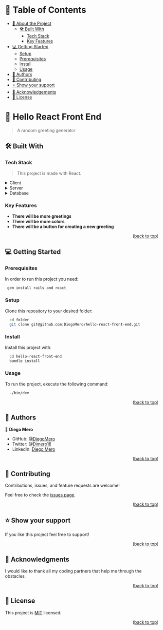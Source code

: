 # 📗 Table of Contents

- [📖 About the Project](#about-project)
  - [🛠 Built With](#built-with)
    - [Tech Stack](#tech-stack)
    - [Key Features](#key-features)
- [💻 Getting Started](#getting-started)
  - [Setup](#setup)
  - [Prerequisites](#prerequisites)
  - [Install](#install)
  - [Usage](#usage)
- [👥 Authors](#authors)
- [🤝 Contributing](#contributing)
- [⭐️ Show your support](#support)
- [🙏 Acknowledgements](#acknowledgements)
- [📝 License](#license)

# 📖 Hello React Front End <a name="about-project"></a>

> A random greeting generator
## 🛠 Built With <a name="built-with"></a>
### Tech Stack <a name="tech-stack"></a>

> This project is made with React.
<details>
  <summary>Client</summary>
  <ul>
    <li><a href="https://react.org/">React</a></li>
  </ul>
</details>
<details>
  <summary>Server</summary>
  <ul>
    <li><a href="https://reactjs.org/docs/react-dom-server.html">React Server</a></li>
  </ul>
</details>
<details>
<summary>Database</summary>
  <ul>
    <li><a href="https://www.postgresql.org/">PostgreSQL</a></li>
  </ul>
</details>

### Key Features <a name="key-features"></a>

- **There will be more greetings**
- **There will be more colors**
- **There will be a button for creating a new greeting**

<p align="right">(<a href="#readme-top">back to top</a>)</p>


## 💻 Getting Started <a name="getting-started"></a>
### Prerequisites

In order to run this project you need:
```sh
 gem install rails and react
```

### Setup

Clone this repository to your desired folder:

```sh
  cd folder
  git clone git@github.com:DiegoMero/hello-react-front-end.git
```

### Install

Install this project with:

```sh
  cd hello-react-front-end
  bundle install
```

### Usage

To run the project, execute the following command:

```sh
  ./bin/dev
```

<p align="right">(<a href="#readme-top">back to top</a>)</p>


## 👥 Authors <a name="authors"></a>

👤 **Diego Mero**

- GitHub: [@DiegoMero](https://github.com/DiegoMero)
- Twitter: [@Dimero18](https://twitter.com/Dimero18)
- LinkedIn: [Diego Mero](https://www.linkedin.com/in/diego-mero/)

<p align="right">(<a href="#readme-top">back to top</a>)</p>

## 🤝 Contributing <a name="contributing"></a>

Contributions, issues, and feature requests are welcome!

Feel free to check the [issues page](../../issues/).

<p align="right">(<a href="#readme-top">back to top</a>)</p>

## ⭐️ Show your support <a name="support"></a>

If you like this project feel free to support!

<p align="right">(<a href="#readme-top">back to top</a>)</p>

## 🙏 Acknowledgments <a name="acknowledgements"></a>

I would like to thank all my coding partners that help me through the obstacles.

<p align="right">(<a href="#readme-top">back to top</a>)</p>

## 📝 License <a name="license"></a>

This project is [MIT](https://github.com/DiegoMero/hello-react-front-end/blob/hello-world/MIT.md) licensed.

<p align="right">(<a href="#readme-top">back to top</a>)</p>